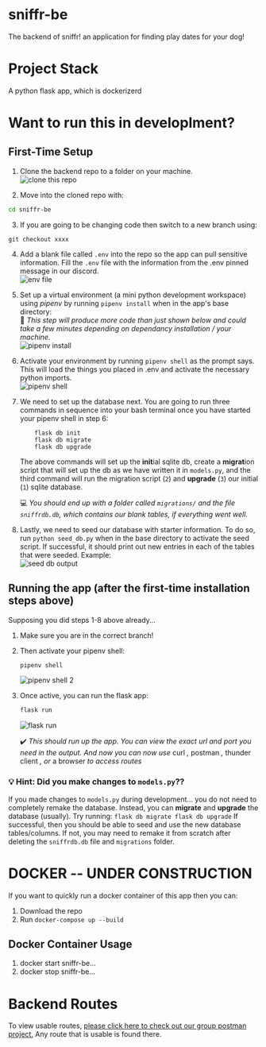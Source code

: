 # sniffr-be
The backend of sniffr! an application for finding play dates for your dog!

#  Project Stack
A python flask app, which is dockerizerd

# Want to run this in developlment?
## First-Time Setup
1. Clone the backend repo to a folder on your machine.  
![clone this repo](https://raw.githubusercontent.com/the-best-team-seven/sniffr-be/main/extra/readme_images/clone_repo.png)  

2. Move into the cloned repo with: 
```bash
cd sniffr-be
```

3. If you are going to be changing code then switch to a new branch using:
```
git checkout xxxx
```

4. Add a blank file called `.env` into the repo so the app can pull sensitive information. Fill the `.env` file with the information from the .env pinned message in our discord.  
![env file](https://raw.githubusercontent.com/the-best-team-seven/sniffr-be/main/extra/readme_images/env_directory.png)  

5. Set up a virtual environment (a mini python development workspace) using *pipenv* by running `pipenv install` when in the app's base directory:  
🚨 *This step will produce more code than just shown below and could take a few minutes depending on dependancy installation / your machine.*  
![pipenv install](https://raw.githubusercontent.com/the-best-team-seven/sniffr-be/main/extra/readme_images/pipenv_install.png) 

6. Activate your environment by running `pipenv shell` as the prompt says. This will load the things you placed in .env and activate the necessary python imports.  
![pipenv shell](https://raw.githubusercontent.com/the-best-team-seven/sniffr-be/main/extra/readme_images/pipenv_shell.png) 

7. We need to set up the database next. You are going to run three commands in sequence into your bash terminal once you have started your pipenv shell in step 6:

    ```
        flask db init  
        flask db migrate  
        flask db upgrade  
    ```

    The above commands will set up the **init**ial sqlite db, create a **migrat**ion script that will set up the db as we have written it in `models.py`, and the third command will run the migration script (`2`) and **upgrade** (`3`) our initial (`1`) sqlite database. 

    💻 *You should end up with a folder called `migrations/` and the file `sniffrdb.db`, which contains our blank tables, if everything went well.* 

8. Lastly, we need to seed our database with starter information. To do so, run `python seed_db.py` when in the base directory to activate the seed script. If successful, it should print out new entries in each of the tables that were seeded. Example:  
![seed db output](https://raw.githubusercontent.com/the-best-team-seven/sniffr-be/main/extra/readme_images/seed_db.png)

## Running the app (after the first-time installation steps above)
Supposing you did steps 1-8 above already...

1. Make sure you are in the correct branch!

2. Then activate your pipenv shell:  
    ```bash
    pipenv shell
    ``` 
    ![pipenv shell 2](https://raw.githubusercontent.com/the-best-team-seven/sniffr-be/main/extra/readme_images/pipenv_shell.png) 

3. Once active, you can run the flask app:  
    ```bash
    flask run
    ```
    ![flask run](https://raw.githubusercontent.com/the-best-team-seven/sniffr-be/main/extra/readme_images/flask_run.png) 

    ✔️ *This should run up the app. You can view the exact url and port you need in the output.  And now you can now use* curl *,* postman *,* thunder client *, or* a browser *to access routes*

### 💡 Hint: Did you make changes to `models.py`??
If you made changes to `models.py` during development... you do not need to completely remake the database. Instead, you can **migrate** and **upgrade** the database (usually).  Try running:
    ```
    flask db migrate
    flask db upgrade
    ```
If successful, then you should be able to seed and use the new database tables/columns. If not, you may need to remake it from scratch after deleting the `sniffrdb.db` file and `migrations` folder.

# DOCKER -- UNDER CONSTRUCTION
If you want to quickly run a docker container of this app then you can:
1. Download the repo
2. Run `docker-compose up --build`
## Docker Container Usage
1. docker start sniffr-be...
2. docker stop sniffr-be...


# Backend Routes
To view usable routes, <a href="https://dark-satellite-157884.postman.co/workspace/734f5948-c8cb-4fd1-b163-2b8d22b24036">please click here to check out our group postman project.</a> Any route that is usable is found there.
